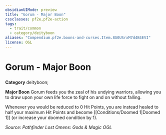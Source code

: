 ```yaml
---
obsidianUIMode: preview
title: "Gorum - Major Boon"
cssclasses: pf2e,pf2e-action
tags:
  - trait/common
  - category/deityboon
aliases: "Compendium.pf2e.boons-and-curses.Item.8G0USrxM7d4B4EVI"
license: OGL
---
```

# Gorum - Major Boon

### 

**Category** deityboon; 




**Major Boon** Gorum feeds you the zeal of his undying warriors, allowing you to draw upon your own life force to fight on and on without falling.

Whenever you would be reduced to 0 Hit Points, you are instead healed to half your maximum Hit Points and become [[Conditions/Doomed 1|Doomed 1]] (or increase your doomed condition by 1).

*Source: Pathfinder Lost Omens: Gods & Magic*
*OGL*